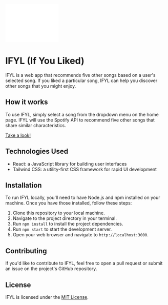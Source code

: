 ![Icon](./src/assets/svg/Logo.svg)
# IFYL (If You Liked)

IFYL is a web app that recommends five other songs based on a user's selected song. If you liked a particular song, IFYL can help you discover other songs that you might enjoy.

## How it works

To use IFYL, simply select a song from the dropdown menu on the home page. IFYL will use the Spotify API to recommend five other songs that share similar characteristics.

[Take a look!](https://ifyl.netlify.app/)

## Technologies Used

- React: a JavaScript library for building user interfaces
- Tailwind CSS: a utility-first CSS framework for rapid UI development

## Installation

To run IFYL locally, you'll need to have Node.js and npm installed on your machine. Once you have those installed, follow these steps:

1. Clone this repository to your local machine.
2. Navigate to the project directory in your terminal.
3. Run `npm install` to install the project dependencies.
4. Run `npm start` to start the development server.
5. Open your web browser and navigate to `http://localhost:3000`.

## Contributing

If you'd like to contribute to IFYL, feel free to open a pull request or submit an issue on the project's GitHub repository.

## License

IFYL is licensed under the [MIT License](https://opensource.org/licenses/MIT).
